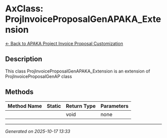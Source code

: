 # AxClass: ProjInvoiceProposalGenAPAKA_Extension

[← Back to APAKA Project Invoice Proposal Customization](../README.md)

## Description

<summary> This class <c>ProjInvoiceProposalGenAPAKA_Extension</c> is an extension of ProjInvoiceProposalGenAP class </summary>

## Methods

| Method Name | Static | Return Type | Parameters |
|-------------|--------|-------------|------------|
|  |  | void | none |

---

*Generated on 2025-10-17 13:33*
